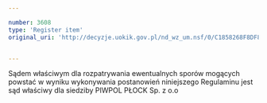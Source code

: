 ```yaml
---

number: 3608
type: 'Register item'
original_uri: 'http://decyzje.uokik.gov.pl/nd_wz_um.nsf/0/C1858268F8DF8811C1257A5D00302D9C?OpenDocument'


---
```


Sądem właściwym dla rozpatrywania ewentualnych sporów mogących powstać w wyniku wykonywania postanowień niniejszego Regulaminu jest sąd właściwy dla siedziby PIWPOL PŁOCK Sp. z o.o
